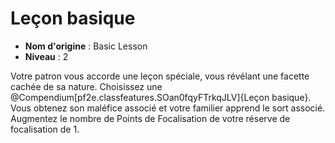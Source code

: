 # Leçon basique

 * **Nom d'origine** : Basic Lesson
 * **Niveau** : 2


<p>Votre patron vous accorde une leçon spéciale, vous révélant une facette cachée de sa nature. Choisissez une @Compendium[pf2e.classfeatures.SOan0fqyFTrkqJLV]{Leçon basique}. Vous obtenez son maléfice associé et votre familier apprend le sort associé. Augmentez le nombre de Points de Focalisation de votre réserve de focalisation de 1.</p>